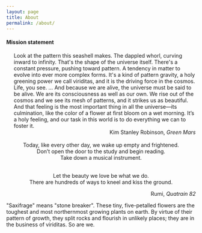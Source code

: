 ```yaml
---
layout: page
title: About
permalink: /about/
---
```


#### Mission statement

<span style="padding-left: 20px; display:block">
Look at the pattern this seashell makes. The dappled whorl, curving
inward to infinity. That's the shape of the universe itself. There's a
constant pressure, pushing toward pattern. A tendency in matter to
evolve into ever more complex forms. It's a kind of pattern gravity, a
holy greening power we call viriditas, and it is the driving force in
the cosmos. Life, you see. … And because we are alive, the universe
must be said to be alive. We are its consciousness as well as our
own. We rise out of the cosmos and we see its mesh of patterns, and it
strikes us as beautiful. And that feeling is the most important thing
in all the universe—its culmination, like the color of a flower at
first bloom on a wet morning. It’s a holy feeling, and our task in
this world is to do everything we can to foster it.
</span>

<div style="text-align: right">Kim Stanley Robinson, <i>Green Mars</i>
</div><br>

<div>
<center>
Today, like every other day, we wake up empty
and frightened.<br>
Don’t open the door to the study and begin reading. <br>
Take down a musical instrument.<br>
<br>

Let the beauty we love be what we do.<br>
There are hundreds of ways to kneel and kiss the ground.<br>
</center>
</div>

<div style="text-align: right">Rumi, <i>Quatrain 82</i></div>

"Saxifrage" means "stone breaker". These tiny, five-petalled
flowers are the toughest and most northernmost growing plants on
earth. By virtue of their pattern of growth, they split rocks and
flourish in unlikely places; they are in the business of viriditas. So
are we.
